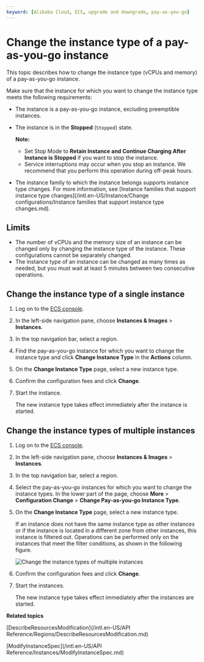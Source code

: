 ```yaml
---
keyword: [Alibaba Cloud, ECS, upgrade and downgrade, pay-as-you-go]
---
```


# Change the instance type of a pay-as-you-go instance

This topic describes how to change the instance type \(vCPUs and memory\) of a pay-as-you-go instance.

Make sure that the instance for which you want to change the instance type meets the following requirements:

-   The instance is a pay-as-you-go instance, excluding preemptible instances.
-   The instance is in the **Stopped** \(`Stopped`\) state.

    **Note:**

    -   Set Stop Mode to **Retain Instance and Continue Charging After Instance is Stopped** if you want to stop the instance.
    -   Service interruptions may occur when you stop an instance. We recommend that you perform this operation during off-peak hours.
-   The instance family to which the instance belongs supports instance type changes. For more information, see [Instance families that support instance type changes](/intl.en-US/Instance/Change configurations/Instance families that support instance type changes.md).

## Limits

-   The number of vCPUs and the memory size of an instance can be changed only by changing the instance type of the instance. These configurations cannot be separately changed.
-   The instance type of an instance can be changed as many times as needed, but you must wait at least 5 minutes between two consecutive operations.

## Change the instance type of a single instance

1.  Log on to the [ECS console](https://ecs.console.aliyun.com).

2.  In the left-side navigation pane, choose **Instances & Images** \> **Instances**.

3.  In the top navigation bar, select a region.

4.  Find the pay-as-you-go instance for which you want to change the instance type and click **Change Instance Type** in the **Actions** column.

5.  On the **Change Instance Type** page, select a new instance type.

6.  Confirm the configuration fees and click **Change**.

7.  Start the instance.

    The new instance type takes effect immediately after the instance is started.


## Change the instance types of multiple instances

1.  Log on to the [ECS console](https://ecs.console.aliyun.com).

2.  In the left-side navigation pane, choose **Instances & Images** \> **Instances**.

3.  In the top navigation bar, select a region.

4.  Select the pay-as-you-go instances for which you want to change the instance types. In the lower part of the page, choose **More** \> **Configuration Change** \> **Change Pay-as-you-go Instance Type**.

5.  On the **Change Instance Type** page, select a new instance type.

    If an instance does not have the same instance type as other instances or if the instance is located in a different zone from other instances, this instance is filtered out. Operations can be performed only on the instances that meet the filter conditions, as shown in the following figure.

    ![Change the instance types of multiple instances](https://static-aliyun-doc.oss-accelerate.aliyuncs.com/assets/img/en-US/9249443061/p139381.png)

6.  Confirm the configuration fees and click **Change**.

7.  Start the instances.

    The new instance type takes effect immediately after the instances are started.


**Related topics**  


[DescribeResourcesModification](/intl.en-US/API Reference/Regions/DescribeResourcesModification.md)

[ModifyInstanceSpec](/intl.en-US/API Reference/Instances/ModifyInstanceSpec.md)

